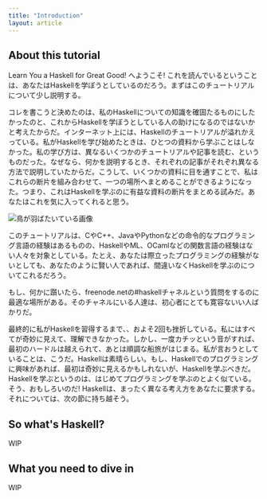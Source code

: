 ```yaml
---
title: "Introduction"
layout: article
---
```




## About this tutorial

Learn You a Haskell for Great Good! へようこそ! これを読んでいるということは、あなたはHaskellを学ぼうとしているのだろう。まずはこのチュートリアルについて少し説明する。

コレを書こうと決めたのは、私のHaskellについての知識を確固たるものにしたかったのと、これからHaskellを学ぼうとしている人の助けになるのではないかと考えたからだ。インターネット上には、Haskellのチュートリアルが溢れかえっている。私がHaskellを学び始めたときは、ひとつの資料から学ぶことはしなかった。私の学び方は、異なるいくつかのチュートリアルや記事を読む、というものだった。なぜなら、何かを説明するとき、それぞれの記事がそれぞれ異なる方法で説明していたからだ。こうして、いくつかの資料に目を通すことで、私はこれらの断片を組み合わせて、一つの場所へまとめることができるようになった。つまり、これはHaskellを学ぶのに有益な資料の断片をまとめる試みだ。あなたはこれを気に入ってくれると思う。

![鳥が羽ばたいている画像](//s3.amazonaws.com/lyah/bird.png)

このチュートリアルは、CやC++、JavaやPythonなどの命令的なプログラミング言語の経験はあるものの、HaskellやML、OCamlなどの関数言語の経験はない人々を対象としている。たとえ、あなたは際立ったプログラミングの経験がないとしても、あなたのように賢い人であれば、間違いなくHaskellを学ぶのについてこれるだろう。

もし、何かに躓いたら、freenode.netの#haskellチャネルという質問をするのに最適な場所がある。そのチャネルにいる人達は、初心者にとても寛容ないい人ばかりだ。

最終的に私がHaskellを習得するまで、、およそ2回も挫折している。私にはすべてが奇妙に見えて、理解できなかった。しかし、一度カチッという音がすれば、最初のハードルは越えられて、あとは順調な船旅がはじまる。私が言おうとしていることは、こうだ。Haskellは素晴らしい。もし、Haskellでのプログラミングに興味があれば、最初は奇妙に見えるかもしれないが、Haskellを学ぶべきだ。Haskellを学ぶというのは、はじめてプログラミングを学ぶのとよく似ている。そう、おもしろいのだ! Haskellは、まったく異なる考え方をあなたに要求する。それについては、次の節に持ち越そう。



## So what's Haskell?

WIP



## What you need to dive in

WIP



